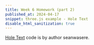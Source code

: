 ```yaml
---
title: Week 6 Homework (part 2)
published_at: 2024-04-17
snippet: three.js example - Hole Text
disable_html_sanitization: true
---
```

[Hole Text](https://jsfiddle.net/seanwasere/pa259mx1/) code is by author seanwasere.

<div id="three_container"></div>

<canvas></canvas>

<script id="three-script" type="module">
import * as THREE from '/scripts/threejs/three.js'
import {
  OrbitControls
} from '/scripts/threejs/OrbitControls.js'
import Stats from '/scripts/threejs/stats.module.js'
import {
  Font,
  FontLoader
} from '/scripts/threejs/FontLoader.js'
import {
  TextGeometry
} from '/scripts/threejs/TextGeometry.js'
import {
  CSG
} from '/scripts/threejs/csg.js'

//from lecture's code
const div = document.getElementById ("three_container")
const w = div.parentNode.scrollWidth
const h = w * 9 / 16

const scene = new THREE.Scene()
const camera = new THREE.PerspectiveCamera(75, 9 / 16, 0.1, 1000)
camera.position.set(3, 4, 5)
const renderer = new THREE.WebGLRenderer()
renderer.setSize(w, h)
// document.body.appendChild(renderer.domElement)
div.appendChild(renderer.domElement)

const controls = new OrbitControls(camera, renderer.domElement)
controls.enableDamping = true

const loader = new FontLoader()
loader.load('https://cdn.jsdelivr.net/gh/mrdoob/three.js@master/examples/fonts/helvetiker_bold.typeface.json', function(f) {
  const textGeometry = new TextGeometry('Hello', {
    font: f,
    size: 2,
    height: 0.2,
    curveSegments: 2
  })
  textGeometry.scale(1, 1, 3)
  textGeometry.center()

  const cubeCSG = CSG.fromGeometry(new THREE.BoxGeometry(10, 3, 0.25))
  const textCSG = CSG.fromGeometry(textGeometry)

  const subtractCSG = cubeCSG.subtract(textCSG)
  
  const finalMesh = CSG.toMesh(
    subtractCSG,
    new THREE.Matrix4()
  )
  finalMesh.material = new THREE.MeshNormalMaterial()
  scene.add(finalMesh)

})

window.addEventListener('resize', onWindowResize, false)

function onWindowResize() {
  camera.aspect = window.innerWidth / window.innerHeight
  camera.updateProjectionMatrix()
  renderer.setSize(window.innerWidth, window.innerHeight)
  render()
}

const stats = Stats()
document.body.appendChild(stats.dom)

function animate() {
  requestAnimationFrame(animate)
  controls.update()
  render()
  stats.update()
}

function render() {
  renderer.render(scene, camera)
}
animate()
</script>